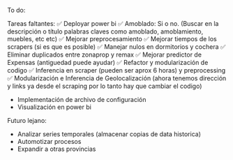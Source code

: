To do:

Tareas faltantes:
✅ Deployar power bi
✅ Amoblado: Si o no. (Buscar en la descripción o título palabras claves como amoblado, amoblamiento, muebles, etc etc)
✅ Mejorar preprocesamiento
✅ Mejorar tiempos de los scrapers (si es que es posible)
✅ Manejar nulos en dormitorios y cochera
✅ Eliminar duplicados entre zonaprop y remax
✅ Mejorar predictor de Expensas (antiguedad puede ayudar)
✅ Refactor y modularización de codigo
✅ Inferencia en scraper (pueden ser aprox 6 horas) y preprocessing
✅ Modularización e Inferencia de Geolocalización (ahora tenemos dirección y links ya desde el scraping por lo tanto hay que cambiar el codigo) 
* Implementación de archivo de configuración
* Visualización en power bi


Futuro lejano:
* Analizar series temporales (almacenar copias de data historica)
* Automotizar procesos
* Expandir a otras provincias